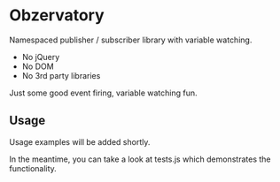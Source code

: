 Obzervatory
===========

Namespaced publisher / subscriber library with variable watching.

- No jQuery
- No DOM
- No 3rd party libraries

Just some good event firing, variable watching fun.

Usage
-----

Usage examples will be added shortly.

In the meantime, you can take a look at tests.js which demonstrates the functionality.